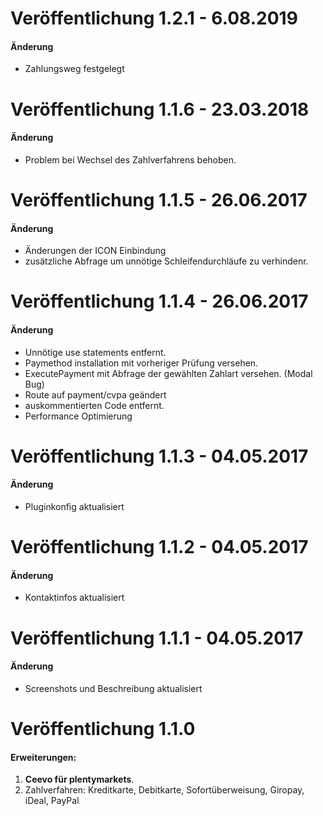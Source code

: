 # Veröffentlichung 1.2.1 - 6.08.2019

#### Änderung

- Zahlungsweg festgelegt


# Veröffentlichung 1.1.6 - 23.03.2018

#### Änderung

- Problem bei Wechsel des Zahlverfahrens behoben.

# Veröffentlichung 1.1.5 - 26.06.2017

#### Änderung

- Änderungen der ICON Einbindung
- zusätzliche Abfrage um unnötige Schleifendurchläufe zu verhindenr.

# Veröffentlichung 1.1.4 - 26.06.2017

#### Änderung

- Unnötige use statements entfernt.
- Paymethod installation mit vorheriger Prüfung versehen.
- ExecutePayment mit Abfrage der gewählten Zahlart versehen. (Modal Bug)
- Route auf payment/cvpa geändert
- auskommentierten Code entfernt.
- Performance Optimierung

# Veröffentlichung 1.1.3 - 04.05.2017

#### Änderung

- Pluginkonfig aktualisiert

# Veröffentlichung 1.1.2 - 04.05.2017

#### Änderung

- Kontaktinfos aktualisiert

# Veröffentlichung 1.1.1 - 04.05.2017

#### Änderung

- Screenshots und Beschreibung aktualisiert

# Veröffentlichung 1.1.0

#### Erweiterungen:
  
1. **Ceevo für plentymarkets**.
2. Zahlverfahren: Kreditkarte, Debitkarte, Sofortüberweisung, Giropay, iDeal, PayPal
